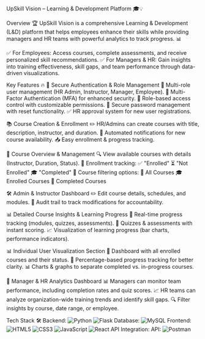 UpSkill Vision – Learning & Development Platform 🎓💡


Overview 🏆
UpSkill Vision is a comprehensive Learning & Development (L&D) platform that helps employees enhance their skills while providing managers and HR teams with powerful analytics to track progress. 📊

✅ For Employees: Access courses, complete assessments, and receive personalized skill recommendations.
✅ For Managers & HR: Gain insights into training effectiveness, skill gaps, and team performance through data-driven visualizations.

Key Features 🔥
🔐 Secure Authentication & Role Management
👥 Multi-role user management (HR Admin, Instructor, Manager, Employee).
🔑 Multi-Factor Authentication (MFA) for enhanced security.
🎯 Role-based access control with customizable permissions.
🔄 Secure password management with reset functionality.
✅ HR approval system for new user registrations.

📚 Course Creation & Enrollment
✏️ HR/Admins can create courses with title, description, instructor, and duration.
📢 Automated notifications for new course availability.
📥 Easy enrollment & progress tracking.

📖 Course Overview & Management
🔍 View available courses with details (Instructor, Duration, Status).
📌 Enrollment tracking:
✅ "Enrolled"
⏳ "Not Enrolled"
🎓 "Completed"
🔽 Course filtering options:
📌 All Courses
🎓 Enrolled Courses
🏁 Completed Courses

🛠️ Admin & Instructor Dashboard
✏️ Edit course details, schedules, and modules.
📜 Audit trail to track modifications for accountability.

📊 Detailed Course Insights & Learning Progress
🎯 Real-time progress tracking (modules, quizzes, assessments).
📝 Quizzes & assessments with instant scoring.
📈 Visualization of learning progress (bar charts, performance indicators).

📊 Individual User Visualization Section
📂 Dashboard with all enrolled courses and their status.
🎯 Percentage-based progress tracking for better clarity.
📊 Charts & graphs to separate completed vs. in-progress courses.

📡 Manager & HR Analytics Dashboard
📊 Managers can monitor team performance, including completion rates and quiz scores.
📈 HR teams can analyze organization-wide training trends and identify skill gaps.
🔍 Filter insights by course, date range, or employee.

Tech Stack 🛠️
Backend: ![Python](https://img.shields.io/badge/python-3670A0?style=for-the-badge&logo=python&logoColor=ffdd54) ![Flask](https://img.shields.io/badge/flask-%23000.svg?style=for-the-badge&logo=flask&logoColor=white)
Database: ![MySQL](https://img.shields.io/badge/mysql-4479A1.svg?style=for-the-badge&logo=mysql&logoColor=white)
Frontend: ![HTML5](https://img.shields.io/badge/html5-%23E34F26.svg?style=for-the-badge&logo=html5&logoColor=white) ![CSS3](https://img.shields.io/badge/css3-%231572B6.svg?style=for-the-badge&logo=css3&logoColor=white) 	![JavaScript](https://img.shields.io/badge/javascript-%23323330.svg?style=for-the-badge&logo=javascript&logoColor=%23F7DF1E) ![React](https://img.shields.io/badge/react-%2320232a.svg?style=for-the-badge&logo=react&logoColor=%2361DAFB)
API Integration: 
API: ![Postman](https://img.shields.io/badge/Postman-FF6C37?style=for-the-badge&logo=postman&logoColor=white)
